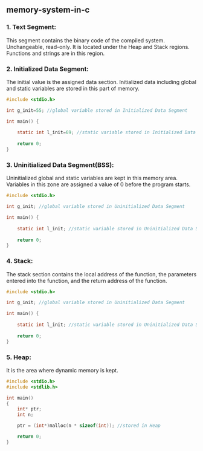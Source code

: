 ## memory-system-in-c
### 1. Text Segment:
This segment contains the binary code of the compiled system. Unchangeable, read-only. It is located under the Heap and Stack regions. Functions and strings are in this region.
### 2. Initialized Data Segment:
The initial value is the assigned data section. Initialized data including global and static variables are stored in this part of memory.
```c
#include <stdio.h>

int g_init=55; //global variable stored in Initialized Data Segment

int main() {
   
	static int l_init=69; //static variable stored in Initialized Data Segment
	
	return 0;
}
```
### 3. Uninitialized Data Segment(BSS): 
Uninitialized global and static variables are kept in this memory area. Variables in this zone are assigned a value of 0 before the program starts.
```c
#include <stdio.h>

int g_init; //global variable stored in Uninitialized Data Segment

int main() {
   
	static int l_init; //static variable stored in Uninitialized Data Segment
	
	return 0;
}
```
### 4. Stack:
The stack section contains the local address of the function, the parameters entered into the function, and the return address of the function.
```c
#include <stdio.h>

int g_init; //global variable stored in Uninitialized Data Segment

int main() {
   
	static int l_init; //static variable stored in Uninitialized Data Segment
	
	return 0;
}
```
### 5. Heap:
It is the area where dynamic memory is kept.
```c
#include <stdio.h>
#include <stdlib.h>

int main()
{
	int* ptr;
	int n;

	ptr = (int*)malloc(n * sizeof(int)); //stored in Heap

	return 0;
}
```
